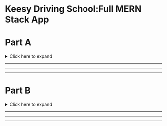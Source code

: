 # Keesy Driving School:Full MERN Stack App

# Part A

<details>
    <summary>Click here to expand</summary>

#### Developed by: [Anthony Wilde](https://www.linkedin.com/in/anfiiwilde/) | [Syeda Ismat Farjana](https://www.linkedin.com/in/syeda-ismat-farjana/) | Assignment T3A2-A

#### [Link To The Github Repository](https://github.com/Kessy-Driving-School-T3A2/T3A2-A)

![](https://i.imgur.com/5pN8Gfh.png)

---

## Description of our website

Our Website will be a remake of a static website for a Driving School Company called Keesy Driving School using MERN stack technology. Mainly updating certain features to assist the owner of the company to easily interact with his website for the future.

---

## Purpose

The purpose of the website is to increase the amount of business that Keesy Driving Schools will receive by creating another medium for people to find out/ discover Keesy Driving Schools or to compound the idea that the driving school is the right one for you.

---

## Functionality / Features

<details>
    <summary>Click here to expand</summary>

On top of the default features included with the static website we will include several new features.

### Original Features to be copied over:

- **Home Page**

- **About Me Page**

- **Contact Info**

- **Prices**

- **Locations**

### Additional Features to be added:

- **Login for Admin (Owner's Account)**

- **Ability for owner to modify prices**

- **Clean up images/ make less blurry**

- **Make webpages dynamic**

- **Email filtering for form**

- **Modify zone of influence(area in which Keesy Driving School will operate)**

</details>

---

## Target audience

The target audience of the site is and will continue to be teenagers looking to get there P plates or adults both young and old who are looking to get back into driving or never got there P's as a youth. The website is to act as a medium for them to get into touch with Keesy Driving Schools if other forms of advertisement hasn't gotten through to them, or if they saw it in passing and wanted to have a closer look at their own conveniance.

---

## Tech stack

<details>
    <summary>Click here to expand</summary>

**Frontend:**

- HTML
- CSS
- JS
- React

**Backend**

- Express.js
- Node.js

**Database**

- MongoDB

**Deployment**

- Heroku / Netlify

**Utilities**

- Passport
  -- user authentication

**Tools**

- VS code
  -- as text editor
- Git

- Github

- Trello
  -- tracking development of website

- Figma
  -- create wireframes version 1

- Figma
  -- create wireframes prototype

**Test**

- jest

  </details>

---

## User Stories with Implementation of Agile methodology

<details>
    <summary>Click here to expand</summary>

<span style="color:blue">**Persona:** Craig / Student / 16 </span></br>
<span style="color:purple">**Persona:** Stephanie / Mother / 39.5 </span></br>
<span style="color:red">**Persona:** Jeff/ No Licence + Tradesmen / 25 </span></br>
<span style="color:orange">**Persona:** Keesy / Business Owner / ... </span></br>

<span style="color:purple">**1.** As Stephanie, I want to find out how I can contact the business, so I can organize an appointment. </span></br>

<span style="color:blue">**2.** As Craig, I want to see how far the business is willing to travel for work. So I can know if I live close enough. </span></br>

<span style="color:red">**3.** As Jeff, I want to know if I can decide between manual or automatic transmission, I wish to drive manual. </span></br>

<span style="color:orange">**4.** As Keesy, I want to be able to change prices on my site, so I can update prices throughout the year/ over many years.</span></br>

<span style="color:blue">**5.** As Craig I am a poor student, I want to see the cost of employing the driving schools services. So I can decide whether I can afford it.</span></br>

<span style="color:red">**6.** As Jeff, I want to find out if I can employ this service during non working hours (9am-5pm), so I can continue to work throughout the day.</span></br>

<span style="color:purple">**7.** As Stephanie, I want to know if I can buy in bulk (lessons), so I can give my child a present.</span></br>

<span style="color:purple">**8.** As Craig, I want to find out how I can contact the business, so I can organize an appointment. </span></br>

<span style="color:purple">**9.** As Jeff, I want to find out how I can contact the business, so I can organize an appointment. </span></br>

<span style="color:blue">**10.** As Stephanie, I want to see how far the business is willing to travel for work. So I can know if I live close enough. </span></br>

<span style="color:blue">**11.** As Jeff, I want to see how far the business is willing to travel for work. So I can know if I live close enough. </span></br>

<span style="color:orange">**12.** As Keesy, I want my contact info to be avaliable at all times, so I will receive more business.</span></br>

</details>

---

## Database

## Data Flow Diagram

<details>
    <summary>Click here to expand</summary>

![](./assets/DataFlowDiagram.png)

 </details>

---

## Application Architecture Diagram

<details>
    <summary>Click here to expand</summary>

will add aad here

 </details>

---

## Sitemap

<details>
    <summary>Click here to expand</summary>

| User          | Authentication status | Sitemap |
| ------------- | --------------------- | ------- |
| As a consumer | Not logged in         |         |
| As a Owner    | logged in             |         |

</details>

---

## Wireframes & Prototypes showing Agile methodology Implementation

### Wireframes

<details>
    <summary>Click here to expand</summary>

| Different pages | Desktop                              | Tablet                               | Mobile Phone                           |
| --------------- | ------------------------------------ | ------------------------------------ | -------------------------------------- |
| Home            | ![](https://i.imgur.com/2zKEyfc.png) | ![](https://i.imgur.com/j46820l.png) | ![](https://i.imgur.com/A2wglcK.png)   |
| About Us        | ![](https://i.imgur.com/XciYJzr.png) | ![](https://i.imgur.com/K7bIzKe.png) | ![](https://i.imgur.com/bbPOFMO.png)   |
| Packages        | ![](https://i.imgur.com/VT2SJ7H.png) | ![](https://i.imgur.com/m2jEIzV.png) | ![](./assets/Prices&PackagesPhone.png) |
| Contact Us      | ![](./assets/ContactUsDesktop.png)   | ![](./assets/ContactUsTablet.png)    | ![](./assets/ContactUsPhone.png)       |
| FAQ             | ![](./assets/FAQDesktop.png)         | ![](./assets/FAQTablet.png)          | ![](./assets/FAQPhone.png)             |
| Review          | ![](./assets/ReviewDesktop.png)      | ![](./assets/ReviewTablet.png)       | ![](./assets/ReviewPhone.png)          |
| Admin           | ![](./assets/AdminLoginDesktop.png)  | ![](./assets/AdminLoginTablet.png)   | ![](./assets/AdminLoginPhone.png)      |

</details>

### Prototypes

<details>
    <summary>Click here to expand</summary>

| Different Screens | Prototyped Wireframes                | Link to Prototype                                                                                                    |
| ----------------- | ------------------------------------ | -------------------------------------------------------------------------------------------------------------------- |
| Desktop           | ![](https://i.imgur.com/jsrTO8C.png) | [Figma](https://www.figma.com/proto/hbxYaFEWkXtHkCarxxh9He/T3A2-Wireframes?node-id=69%3A57&scaling=scale-down-width) |
| Tablet            | ![](https://i.imgur.com/zpmQ3at.png) | [Figma](https://www.figma.com/proto/hbxYaFEWkXtHkCarxxh9He/T3A2-Wireframes?node-id=156%3A1774&scaling=scale-down)    |
| Mobile phone      | ![](https://i.imgur.com/paM65Yf.png) | [Figma](https://www.figma.com/proto/hbxYaFEWkXtHkCarxxh9He/T3A2-Wireframes?node-id=109%3A967&scaling=scale-down)     |

</details>

---

## Third party services

<details>
    <summary>Click here to expand</summary>

### Heroku / Netlify

( small description , why use it)

</details>

---

## Planning methodology

<details>
    <summary>Click here to expand</summary>

[ Link to Trello: Part-A](https://trello.com/invite/b/hBRx8eK4/b6879d4a3a712979efcad24491cfcf2c/t3a2-a-mern-full-stack-apppart-a)
[Link to Trello: Part-B](https://trello.com/invite/b/IDtzWr3T/e3530227bd491d0df2d0a6dc87ad5e27/t3a2-b)

Screen shots throughout the **Development of Planning**

| Weeks  | Days  | Screen shots                         |
| ------ | ----- | ------------------------------------ |
| Week 1 | Day 1 | ![](https://i.imgur.com/J0JOtaq.jpg) |
|        | Day 2 | ![](https://i.imgur.com/oEhzC0G.png) |
|        | Day 3 | ![](https://i.imgur.com/3t99wcw.png) |
| Week 2 | Day 1 | ![](https://i.imgur.com/0Gm5eaP.jpg) |
|        | Day 2 | ![](https://i.imgur.com/bT2gyHo.jpg) |
|        | Day 3 | ![](https://i.imgur.com/9nebsHO.jpg) |
| Week 3 | Day 1 |                                      |
|        | Day 2 |                                      |
|        | Day 3 | ![](https://i.imgur.com/a0L27yP.jpg) |

</details>

---

## Preffered Test Methods

### Automated Test | Jest: Unit Test

<details>
    <summary>Click here to expand</summary>

- An Opensource Project maintained by **Facebook**

- A **Javascript Library** to

  - Create tests
  - Run tests
  - Structures tests

- An **NPM** package to install

- A Default choice for a **React** Project

**Reason for choosing Jest**

- Jest manages metadata of the source cose so it can run relevent test files by acquiring the knowledge about source code and which part of code has been changed.

- Time saver

</details>

### Manual Test | Bug Fixing

<details>
    <summary>Click here to expand</summary>

**Reason for choosing Manual test**

- Tests from Humans perspective

- Give the scope to explore and hunt down bugs

- No chance of errors

- Give the scope to understand the problem on a conceptual and emotional level

- Connects with end-user

- Introduce a level of empathy

</details>

## Possible Challanges Of Planning During Development Process

<details>
    <summary>Click here to expand</summary>

#### Possible challanges

During the actual implimentation of this planning, we might need to change certain plans which will depend on

- Regular feedback checking regarding the balance between our **Client's need** and **possible outcome** of certain feature plans

- As a Developer team, we will try our best to create the features as promised and deliver it to the customer, still there is a possiblity of having an issue regarding time managemant and implimenting **Client's need** as this project is a **part of our Academic Assessment** and the **time limit** to finish the project is **controlled** by the Academy.

#### Possible solution

- Providing the details information about any featurs implimentaton. **how client want's it to be done** vs **how it will look after being done**, and change the plan if required

- Weekly meeting with our **Client** for through discussion about **what our Client needs** and **what can be done** in the **provided time period**

</details>

---

</details>

---

---

---

# Part B

<details>
    <summary>Click here to expand</summary>
    
# T3A2-B ReadMe
#### Developed by: [Anthony Wilde](https://www.linkedin.com/in/anfiiwilde/) | [Syeda Ismat Farjana](https://www.linkedin.com/in/syeda-ismat-farjana/) | Assignment T3A2-B

#### Link to Git Hub Repo

Back End: https://github.com/Kessy-Driving-School-T3A2/T3A2-B-BackEnd

Front End: https://github.com/Kessy-Driving-School-T3A2/T3A2-B-FrontEnd

T3A2-A: https://github.com/Kessy-Driving-School-T3A2/T3A2-A

![](https://i.imgur.com/5pN8Gfh.png)

## Libraries Used

### Front End

<strong>axios:</strong> Promise based HTTP client for the browser and node.js

<strong>react:</strong> A JavaScript library for building user interfaces

<strong>react-dom:</strong> The react-dom package provides DOM-specific methods that can be used at the top level of your app and as an escape hatch to get outside of the React model if you need to

<strong>react-router-dom:</strong> DOM bindings for React Router.

<strong>react-scripts:</strong> This package includes scripts and configuration used by Create React App.

<strong>jest:</strong> Jest is a delightful JavaScript Testing Framework with a focus on simplicity.

<strong>babel:</strong> Babel is a toolchain that is mainly used to convert ECMAScript 2015+ code into a backwards compatible version of JavaScript in current and older browsers or environments.

<strong>enzyme:</strong> Enzyme is a JavaScript Testing utility for React that makes it easier to test your React Components' output. You can also manipulate, traverse, and in some ways simulate runtime given the output.

<strong>Amazon-Web-Services:</strong>Amazon-Web-Services: The AWS SDK for JavaScript enables developers to build libraries and applications that use AWS services. You can use the JavaScript API in the browser and inside Node.js applications on the server.

### Back End

<strong>Nodemon:</strong> A tool that helps develop node.js based applications by automatically restarting the node application when file changes in the directory are detected.

<strong>body-parser:</strong>Parse incoming request bodies in a middleware before your handlers, available under the req.body property.

<strong>cors:</strong> Cross-origin resource sharing (CORS) is a mechanism that allows restricted resources on a web page to be requested from another domain outside the domain from which the first resource was served.

<strong>dotenv:</strong> A zero-dependency module that loads environment variables from a .env file into process.env.

<strong>express:</strong> Express is a minimal and flexible Node.js web application framework that provides a robust set of features for web and mobile applications.

<strong>jsonwebtoken:</strong> JSON Web Token (JWT) is a compact, URL-safe means of representing claims to be transferred between two parties

<strong>mongoose:</strong> Elegant MongoDB object modeling for Node.js

<strong>nodemailer:</strong> Nodemailer is a module for Node.js applications to allow easy as cake email sending.

<strong>nodemailer-mailgun-transport:</strong> The transport plugin that goes with nodemailer to send email using Mailgun.

<strong>jest:</strong> Jest is a delightful JavaScript Testing Framework with a focus on simplicity.

---

## Meeting Client and User Standards

From T3A2-A: https://github.com/Kessy-Driving-School-T3A2/T3A2-A

Original Features to be copied over:

    Home Page

    About Me Page

    Contact Info

    Prices

    Locations

Additional Features to be added:

    Login for Admin (Owner's Account)

    Ability for owner to modify prices

    Clean up images/ make less blurry

    Make webpages dynamic

    Email filtering for form

    Modify zone of influence(area in which Keesy Driving School will operate)

---

We achieved all of the goals of bringing over features from the previous KeesyDrivingSchool domain and successfully added the following features; Login for Admin, Modifiable prices, Cleaned up images, made webpages dynamic. Email mailgun was implemented but was in original design of website.

We did not create a modifiable zone of influence for Keesy.

We successfully implemented user stories as features within the website to meet the needs of the users who will come to the site.

---

## Project Management Methodology

- Trello: https://trello.com/b/IDtzWr3T/t3a2-b

- Slack Private Messaging

---

## Task Delegation Methodology

When looking through Anthony's previous works during CoderAcademy there is a lack of attention to detail where CSS and presentation is concerned. Previously scoring averagely on the portfolio website. We decided that for a professional website for a client that it was for the best if Anthony stuck to the Back End of the website where he felt more comfortable. This decision was accepted by Syeda who is more comfortable as a Full Stack Developer being able to do Front End or Back End competently.

---

## Deployment

- Front End: https://keesydrivingschool.herokuapp.com

- Back End: https://keesydrivingschool-backend.herokuapp.com

---

## Testing

### Production Testing:

Records of us testing features on a delployed site and localhost

- [ Evidence of user testing: Production](https://github.com/Kessy-Driving-School-T3A2/resources/blob/main/keesy%20production.mp4)

- [Evidence of user testing: Localhost](https://github.com/Kessy-Driving-School-T3A2/resources/blob/main/keesy%20dev%20.mp4)

### Development Testing: (links to our tests)

- Front End: https://github.com/Kessy-Driving-School-T3A2/T3A2-B-FrontEnd/tree/main/src/tests

- Back End: https://github.com/Kessy-Driving-School-T3A2/T3A2-B-BackEnd/tree/main/tests

---

### Admin Authorization (For Educator)

- username: `test`
- passowrd: `test`

---

</details>

---

---

---
